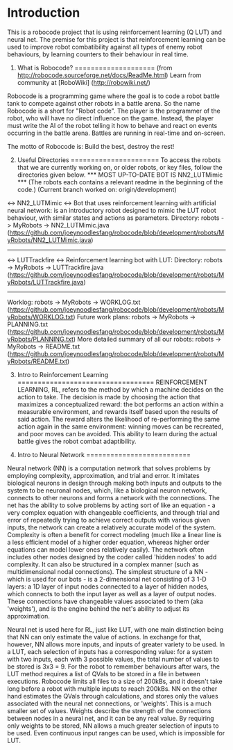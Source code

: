 Introduction
============
This is a robocode project that is using reinforcement learning (Q LUT) and neural net.
The premise for this project is that reinforcement learning can be used to improve robot combatibility against all types of enemy robot behaviours, by learning counters to their behaviour in real time.

1. What is Robocode?
====================
(from http://robocode.sourceforge.net/docs/ReadMe.html)
Learn from community at [RoboWiki] (http://robowiki.net/)

Robocode is a programming game where the goal is to code a robot battle tank to compete against other robots in a battle arena. So the name Robocode is a short for "Robot code". The player is the programmer of the robot, who will have no direct influence on the game. Instead, the player must write the AI of the robot telling it how to behave and react on events occurring in the battle arena. Battles are running in real-time and on-screen.

The motto of Robocode is: Build the best, destroy the rest!

2. Useful Directories
======================
To access the robots that we are currently working on, or older robots, or key files, follow the directories given below.
*** MOST UP-TO-DATE BOT IS NN2_LUTMimic ***
(The robots each contains a relevant readme in the beginning of the code.)
(Current branch worked on: origin/development)

<-> NN2_LUTMimic <->
Bot that uses reinforcement learning with artificial neural network:
is an introductory robot designed to mimic the LUT robot behaviour, with similar states and actions as parameters.
Directory: robots -> MyRobots -> NN2_LUTMimic.java (https://github.com/joeynoodlesfang/robocode/blob/development/robots/MyRobots/NN2_LUTMimic.java)

---

<-> LUTTrackfire <->
Reinforcement learning bot with LUT:
Directory: robots -> MyRobots -> LUTTrackfire.java (https://github.com/joeynoodlesfang/robocode/blob/development/robots/MyRobots/LUTTrackfire.java)

--- 

Worklog: robots -> MyRobots -> WORKLOG.txt (https://github.com/joeynoodlesfang/robocode/blob/development/robots/MyRobots/WORKLOG.txt)
Future work plans: robots -> MyRobots -> PLANNING.txt (https://github.com/joeynoodlesfang/robocode/blob/development/robots/MyRobots/PLANNING.txt)
More detailed summary of all our robots: robots -> MyRobots -> README.txt (https://github.com/joeynoodlesfang/robocode/blob/development/robots/MyRobots/README.txt)






3. Intro to Reinforcement Learning
==================================
REINFORCEMENT LEARNING, RL, refers to the method by which a machine decides on the action to take. 
The decision is made by choosing the action that maximizes a conceptualized reward: the bot performs 
an action within a measurable environment, and rewards itself based upon the results of said action. 
The reward alters the likelihood of re-performing the same action again in the same environment: 
winning moves can be recreated, and poor moves can be avoided. This ability to learn during the 
actual battle gives the robot combat adaptibility.


4. Intro to Neural Network
==========================

Neural network (NN) is a computation network that solves problems by employing complexity, 
approximation, and trial and error. It imitates biological neurons in design through making both 
inputs and outputs to the system to be neuronal nodes, which, like a biological neuron network, 
connects to other neurons and forms a network with the connections. The net has the ability to 
solve problems by acting sort of like an equation - a very complex equation with changeable 
coefficients, and through trial and error of repeatedly trying to achieve correct outputs with 
various given inputs, the network can create a relatively accurate model of the system. Complexity 
is often a benefit for correct modeling (much like a linear line is a less efficient model of a 
higher order equation, whereas higher order equations can model lower ones relatively easily). The 
network often includes other nodes designed by the coder called 'hidden nodes' to add complexity. 
It can also be structured in a complex manner (such as multidimensional nodal connections). The 
simplest structure of a NN - which is used for our bots - is a 2-dimensional net consisting of 3 
1-D layers: a 1D layer of input nodes connected to a layer of hidden nodes, which connects to both 
the input layer as well as a layer of output nodes. These connections have changeable values 
associated to them (aka 'weights'), and is the engine behind the net's ability to adjust its 
approximation.

Neural net is used here for RL, just like LUT, with one main distinction being that NN can only 
estimate the value of actions. In exchange for that, however, NN allows more inputs, and inputs of 
greater variety to be used. In a LUT, each selection of inputs has a corresponding value: for a 
system with two inputs, each with 3 possible values, the total number of values to be stored is 
3x3 = 9. For the robot to remember behaviours after wars, the LUT method requires a list of QVals 
to be stored in a file in between executions. Robocode limits all files to a size of 200kBs, and 
it doesn't take long before a robot with multiple inputs to reach 200kBs. NN on the other hand 
estimates the QVals through calculations, and stores only the values associated with the neural 
net connections, or 'weights'. This is a much smaller set of values. Weights describe the strength 
of the connections between nodes in a neural net, and it can be any real value. By requiring only 
weights to be stored, NN allows a much greater selection of inputs to be used. Even continuous 
input ranges can be used, which is impossible for LUT.